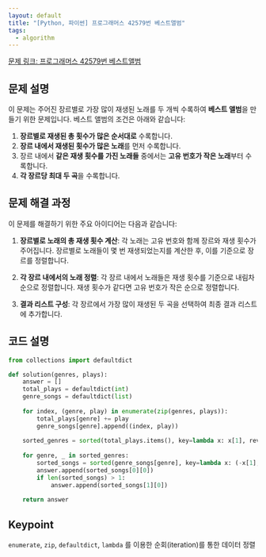 ```yaml
---
layout: default
title: "[Python, 파이썬] 프로그래머스 42579번 베스트앨범"
tags:
  - algorithm
---
```


[문제 링크: 프로그래머스 42579번 베스트앨범](https://school.programmers.co.kr/learn/courses/30/lessons/42579)

## 문제 설명
이 문제는 주어진 장르별로 가장 많이 재생된 노래를 두 개씩 수록하여 **베스트 앨범**을 만들기 위한 문제입니다. 베스트 앨범의 조건은 아래와 같습니다:

1. **장르별로 재생된 총 횟수가 많은 순서대로** 수록합니다.
2. **장르 내에서 재생된 횟수가 많은 노래**를 먼저 수록합니다.
3. 장르 내에서 **같은 재생 횟수를 가진 노래들** 중에서는 **고유 번호가 작은 노래**부터 수록합니다.
4. **각 장르당 최대 두 곡**을 수록합니다.

## 문제 해결 과정
이 문제를 해결하기 위한 주요 아이디어는 다음과 같습니다:

1. **장르별로 노래의 총 재생 횟수 계산**:
   각 노래는 고유 번호와 함께 장르와 재생 횟수가 주어집니다. 장르별로 노래들이 몇 번 재생되었는지를 계산한 후, 이를 기준으로 장르를 정렬합니다.

2. **각 장르 내에서의 노래 정렬**:
   각 장르 내에서 노래들은 재생 횟수를 기준으로 내림차순으로 정렬합니다. 재생 횟수가 같다면 고유 번호가 작은 순으로 정렬합니다.

3. **결과 리스트 구성**:
   각 장르에서 가장 많이 재생된 두 곡을 선택하여 최종 결과 리스트에 추가합니다.

## 코드 설명

```python
from collections import defaultdict

def solution(genres, plays):
    answer = []
    total_plays = defaultdict(int)
    genre_songs = defaultdict(list)
    
    for index, (genre, play) in enumerate(zip(genres, plays)):
        total_plays[genre] += play
        genre_songs[genre].append((index, play))
    
    sorted_genres = sorted(total_plays.items(), key=lambda x: x[1], reverse=True)
    
    for genre, _ in sorted_genres:
        sorted_songs = sorted(genre_songs[genre], key=lambda x: (-x[1], x[0]))
        answer.append(sorted_songs[0][0])
        if len(sorted_songs) > 1:
            answer.append(sorted_songs[1][0])
    
    return answer
```

## Keypoint
`enumerate`, `zip`, `defaultdict`, `lambda` 를 이용한 순회(iteration)를 통한 데이터 정렬 
